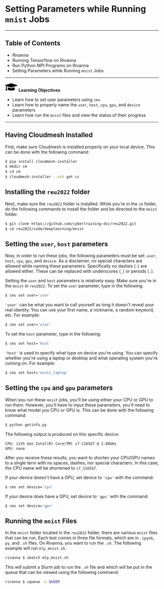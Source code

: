 # Setting Parameters while Running `mnist` Jobs

---

## Table of Contents

* Rivanna
* Running Tensorflow on Rivanna
* Run Python MPI Programs on Rivanna
* Setting Parameters while Running `mnist` Jobs

---

![](images/learning.png) **Learning Objectives**

* Learn how to set user parameters using `cms`
* Learn how to properly name the `user`, `host`, `cpu`, `gpu`, and `device`
parameters
* Learn how run the `mnist` files and view the status of their progress

---

## Having Cloudmesh Installed

First, make sure Cloudmesh is installed properly on your local device. This can
be done with the following command:

```bash
$ pip install cloudmesh-installer
$ mkdir cm
$ cd cm
$ cloudmesh-installer --ssh get cc
```
## Installing the `reu2022` folder

Next, make sure the `reu2022` folder is installed. While you're in the `cm` 
folder, do the following commands to install the folder and be directed to the
`mnist` folder.

```bash
$ git clone https://github.com/cybertraining-dsc/reu2022.git
$ cd reu2022/code/deeplearning/mnist
```

## Setting the `user`, `host` parameters

Now, in order to run these jobs, the following parameters must be set: `user`,
`host`, `cpu`, `gpu`, and `device`. As a disclaimer, no special characters are 
allowed while naming these parameters. Specifically no dashes (`-`) are allowed
either. These can be replaced with underscores (`_`) or periods (`.`).

Setting the `user` and `host` parameters is relatively easy. Make sure you're
in the `mnist` in `reu2022`. To set the `user` parameter, type in the following:

```bash
$ cms set user='user'
```

`'user'` can be what you want to call yourself as long it doesn't reveal your 
real identity. You can use your first name, a nickname, a random keyword, etc.
For example:

```bash
$ cms set user='alex'
```

To set the `host` parameter, type in the following:

```bash
$ cms set host='host'
```

`'host'` is used to specify what type on device you're using. You can specify 
whether you're using a laptop or desktop and what operating system you're
running on. For example: 

```bash
$ cms set host='win11_laptop'
```

## Setting the `cpu` and `gpu` parameters

When you run these `mnist` jobs, you'll be using either your CPU or GPU to run
them. However, you'll have to input these parameters, you'll need to know what 
model you CPU or GPU is. This can be done with the following command:

```bash
$ python getinfo.py
```

The following output is produced on this specific device:

```
CPU: 11th Gen Intel(R) Core(TM) i7-1165G7 @ 2.80GHz
GPU: none
```

After you receive these results, you want to shorten your CPU/GPU names to a
single term with no spaces, dashes, nor special characters. In this case, the
CPU name will be shortened to `i7_1165G7`.

If your device doesn't have a GPU, set device to `'cpu'` with the command:

```bash
$ cms set device='cpu'
```

If your device does have a GPU, set device to `'gpu'` with the command:

```bash
$ cms set device='gpu'
```

## Running the `mnist` Files

In the `mnist` folder located in the `reu2022` folder, there are various 
`mnist` files that can be run. Each test comes in three file formats, which are
in `.ipynb`, `py`, and `.sh` files. On Rivanna, you want to run the `.sh`. The 
following example will run `mlp_mnist.sh`.

```bash
rivanna $ sbatch mlp_mnist.sh
```

This will submit a Slurm job to run the `.sh` file and which will be put in the 
queue that can be viewed using the following command:

```bash
rivanna $ squeue -u $USER
```


